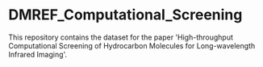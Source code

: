 # DMREF_Computational_Screening

This repository contains the dataset for the paper 'High-throughput Computational Screening  of Hydrocarbon Molecules for Long-wavelength Infrared Imaging'.
